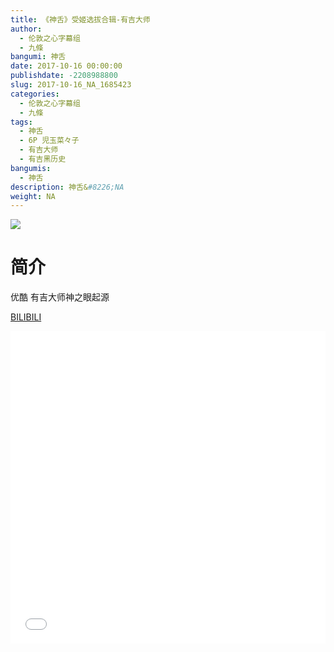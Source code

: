 ```yaml
---
title: 《神舌》受姬选拔合辑-有吉大师
author: 
  - 伦敦之心字幕组
  - 九條
bangumi: 神舌
date: 2017-10-16 00:00:00
publishdate: -2208988800
slug: 2017-10-16_NA_1685423
categories: 
  - 伦敦之心字幕组
  - 九條
tags: 
  - 神舌
  - 6P 児玉菜々子
  - 有吉大师
  - 有吉黑历史
bangumis: 
  - 神舌
description: 神舌&#8226;NA
weight: NA
---
```


![](https://i.imgur.com/2yzKJgO.jpg)

# 简介  
优酷 有吉大师神之眼起源

  [BILIBILI](https://www.bilibili.com/video/av1685423/)


  <iframe src="//www.bilibili.com/html/html5player.html?cid=2569797&aid=1685423" width="100%" height="500" frameborder="0" allowfullscreen="allowfullscreen"></iframe>
